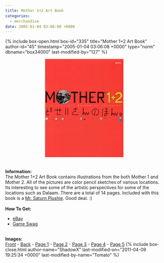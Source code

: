 ```yaml
---
title: Mother 1+2 Art Book
categories:
  - merchandise
date: 2005-01-04 03:06:08 +0000
---
```

{% include box-open.html box-id="335" title="Mother 1+2 Art Book" author-id="45" timestamp="2005-01-04 03:06:08 +0000" type="norm" dbname="box34000" last-modified-by="127" %}
	<center>
	<img src="/merchandise/images/m12_artbook_title.jpg" border="0" alt="Mother 1+2 Art Book" />
	</center>
	<br /><br />
	<b>Information:</b>
	<br />
	The Mother 1+2 Art Book contains illustrations from the both 
	Mother 1 and Mother 2. All of the pictures are color pencil sketches of various 
	locations. Its interesting to see some of the artistic perspectives for some of the 
	locations such as Dalaam. There are a total of 14 pages. Included with this book is a 
	<a href="http://www.starmen.net/merchandise/misc/msplushie.php">Mr. Saturn Plushie</a>. 
	Good deal. :)
	<br /><br />
	<b>How To Get:</b>
	<br />
	<ul>
	<li><a href="http://www.ebay.com">eBay</a></li>
        <li><a href="http://gameswag.com/view/mother-12-art-book/">Game Swag</a></li>
	</ul>
	<br />
	<b>Images:</b>
	<br />
	<a href="/merchandise/images/m12_artbook_front.jpg">Front</a> - <a href="/merchandise/images/m12_artbook_back.jpg">Back</a> - <a href="/merchandise/images/m12_artbook_page1.jpg">Page 1</a> - 
	<a href="/merchandise/images/m12_artbook_page2.jpg">Page 2</a> - <a href="/merchandise/images/m12_artbook_page3.jpg">Page 3</a> - <a href="/merchandise/images/m12_artbook_page4.jpg">Page 4</a> - 
	<a href="/merchandise/images/m12_artbook_page5.jpg">Page 5</a>
{% include box-close.html author-name="ShadowX" last-modified-on="2011-04-09 19:25:34 +0000" last-modified-by-name="Tomato" %}

